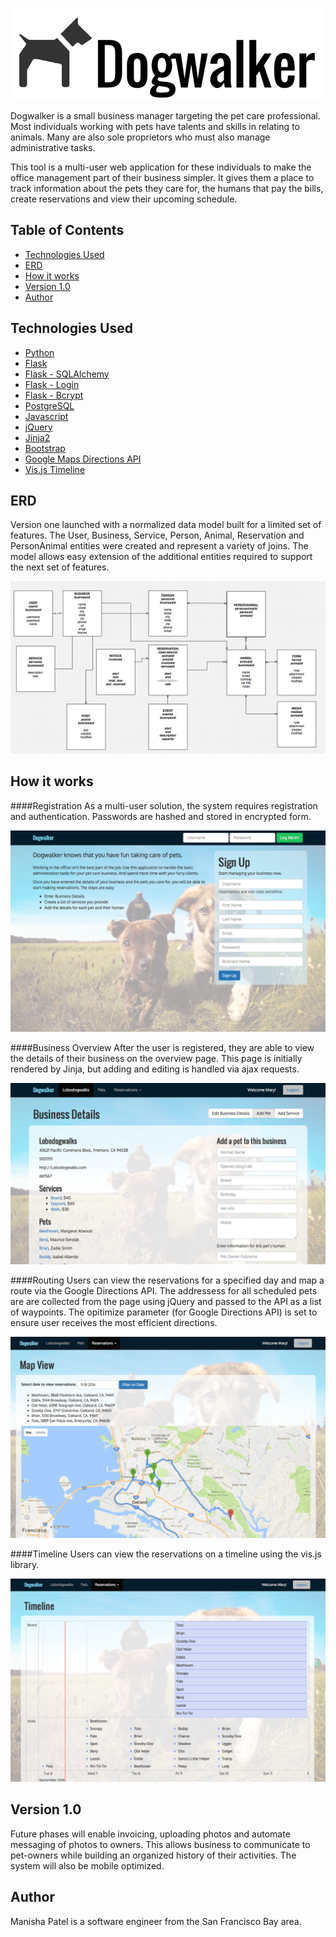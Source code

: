 ![Dogwalker Logo](/static/images/logo.png)

Dogwalker is a small business manager targeting the pet care professional. Most individuals working with pets have talents and skills in relating to animals. Many are also sole proprietors who must also manage administrative tasks.

This tool is a multi-user web application for these individuals to make the office management part of their business simpler. It gives them a place to track information about the pets they care for, the humans that pay the bills, create reservations and view their upcoming schedule. 
 

## Table of Contents
* [Technologies Used](#technologiesused)
* [ERD](#ERD)
* [How it works](#how)
* [Version 1.0](#v1)
* [Author](#author)

## <a name="technologiesused"></a>Technologies Used
* [Python](https://www.python.org/)
* [Flask](http://flask.pocoo.org/)
* [Flask - SQLAlchemy](http://flask.pocoo.org/)
* [Flask - Login](https://flask-login.readthedocs.io/en/latest/)
* [Flask - Bcrypt](http://flask-bcrypt.readthedocs.io/en/latest/)
* [PostgreSQL](https://www.postgresql.org)
* [Javascript](https://developer.mozilla.org/en-US/docs/Web/JavaScript)
* [jQuery](https://jquery.com/)
* [Jinja2](http://jinja.pocoo.org/docs/dev/)
* [Bootstrap](http://getbootstrap.com)
* [Google Maps Directions API](https://developers.google.com/maps/documentation/javascript/directions)
* [Vis.js Timeline](http://visjs.org)

## <a name="ERD"></a>ERD
Version one launched with a normalized data model built for a limited set of features. The User, Business, Service, Person, Animal, Reservation and PersonAnimal entities were created and represent a variety of joins. The model allows easy extension of the additional entities required to support the next set of features.

![PDF](/static/images/readme/erd_dogwalker.png)

## <a name="how"></a>How it works
####Registration
As a multi-user solution, the system requires registration and authentication. Passwords are hashed and stored in encrypted form.

![Registration](/static/images/readme/homepage.png)

####Business Overview
After the user is registered, they are able to view the details of their business on the overview page. This page is initially rendered by Jinja, but adding and editing is handled via ajax requests.

![Overview](/static/images/readme/overview.png)

####Routing
Users can view the reservations for a specified day and map a route via the Google Directions API. The addressess for all scheduled pets are are collected from the page using jQuery and passed to the API as a list of waypoints. The opitimize parameter (for Google Directions API) is set to ensure user receives the most efficient directions. 

![Routing](/static/images/readme/map.png)

####Timeline
Users can view the reservations on a timeline using the vis.js library. 

![Timeline](/static/images/readme/timeline.png)

## <a name="v1"></a>Version 1.0

Future phases will enable invoicing, uploading photos and automate messaging of photos to owners. This allows business to communicate to pet-owners while building an organized history of their activities. The system will also be mobile optimized.

## <a name="author"></a>Author
Manisha Patel is a software engineer from the San Francisco Bay area.